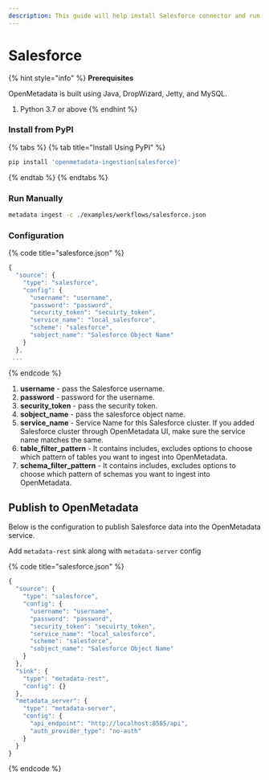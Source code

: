```yaml
---
description: This guide will help install Salesforce connector and run manually
---
```


# Salesforce

{% hint style="info" %}
**Prerequisites**

OpenMetadata is built using Java, DropWizard, Jetty, and MySQL.

1. Python 3.7 or above
{% endhint %}

### Install from PyPI

{% tabs %}
{% tab title="Install Using PyPI" %}
```bash
pip install 'openmetadata-ingestion[salesforce]'
```
{% endtab %}
{% endtabs %}

### Run Manually

```bash
metadata ingest -c ./examples/workflows/salesforce.json
```

### Configuration

{% code title="salesforce.json" %}
```javascript
{
  "source": {
    "type": "salesforce",
    "config": {
      "username": "username",
      "password": "password",
      "security_token": "secuirty_token",
      "service_name": "local_salesforce",
      "scheme": "salesforce",
      "sobject_name": "Salesforce Object Name"
    }
  },
 ...
```
{% endcode %}

1. **username** - pass the Salesforce username.
2. **password** - password for the username.
3. **security\_token** - pass the security token.
4. **sobject\_name** - pass the salesforce object name.
5. **service\_name** - Service Name for this Salesforce cluster. If you added Salesforce cluster through OpenMetadata UI, make sure the service name matches the same.
6. **table\_filter\_pattern** - It contains includes, excludes options to choose which pattern of tables you want to ingest into OpenMetadata.
7. **schema\_filter\_pattern** - It contains includes, excludes options to choose which pattern of schemas you want to ingest into OpenMetadata.

## Publish to OpenMetadata

Below is the configuration to publish Salesforce data into the OpenMetadata service.

Add `metadata-rest` sink along with `metadata-server` config

{% code title="salesforce.json" %}
```javascript
{
  "source": {
    "type": "salesforce",
    "config": {
      "username": "username",
      "password": "password",
      "security_token": "secuirty_token",
      "service_name": "local_salesforce",
      "scheme": "salesforce",
      "sobject_name": "Salesforce Object Name"
    }
  },
  "sink": {
    "type": "metadata-rest",
    "config": {}
  },
  "metadata_server": {
    "type": "metadata-server",
    "config": {
      "api_endpoint": "http://localhost:8585/api",
      "auth_provider_type": "no-auth"
    }
  }
}
```
{% endcode %}
